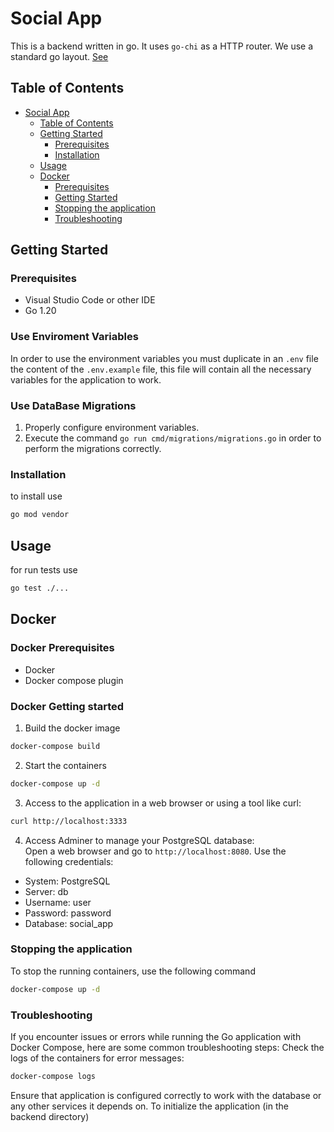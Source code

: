 # Social App

This is a backend written in go. It uses `go-chi` as a HTTP router.
We use a standard go layout. [See](https://github.com/golang-standards/project-layout)

## Table of Contents

- [Social App](#social-app)
  - [Table of Contents](#table-of-contents)
  - [Getting Started](#getting-started)
    - [Prerequisites](#prerequisites)
    - [Installation](#installation)
  - [Usage](#usage)
  - [Docker](#docker)
    - [Prerequisites](#docker-prerequisites)
    - [Getting Started](#docker-getting-started)
    - [Stopping the application](#stopping-the-application)
    - [Troubleshooting](#troubleshooting)

## Getting Started

### Prerequisites

- Visual Studio Code or other IDE
- Go  1.20

### Use Enviroment Variables
In order to use the environment variables you must duplicate in an `.env` file the content of the `.env.example` file, this file will contain all the necessary variables for the application to work.

### Use DataBase Migrations
1. Properly configure environment variables.
2. Execute the command `go run cmd/migrations/migrations.go` in order to perform the migrations correctly.

### Installation

to install use 

```bash
go mod vendor
```

## Usage

for run tests use 

```bash
go test ./...
```

## Docker

### Docker Prerequisites

- Docker
- Docker compose plugin

### Docker Getting started

1. Build the docker image
```bash
docker-compose build
```
2. Start the containers
```bash
docker-compose up -d
```
3. Access to the application in a web browser or using a tool like curl:
```bash
curl http://localhost:3333
```
4. Access Adminer to manage your PostgreSQL database: <br>
Open a web browser and go to `http://localhost:8080`. Use the following credentials:
- System: PostgreSQL
- Server: db
- Username: user
- Password: password
- Database: social_app

### Stopping the application
To stop the running containers, use the following command
```bash
docker-compose up -d
```

### Troubleshooting
If you encounter issues or errors while running the Go application with Docker Compose, here are some common troubleshooting steps:
Check the logs of the containers for error messages:
```bash
docker-compose logs
```
Ensure that application is configured correctly to work with the database or any other services it depends on.
To initialize the application (in the backend directory)
